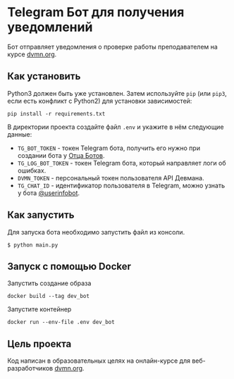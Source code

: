 # Telegram Бот для получения уведомлений
Бот отправляет уведомления о проверке работы преподавателем на курсе [dvmn.org](https://dvmn.org/).

## Как установить
Python3 должен быть уже установлен.
Затем используйте `pip` (или `pip3`, если есть конфликт с Python2) для установки зависимостей:
```
pip install -r requirements.txt
```
В директории проекта создайте файл `.env` и укажите в нём следующие данные:

* `TG_BOT_TOKEN` - токен Telegram бота, получить его нужно при создании бота у [Отца Ботов](https://telegram.me/BotFather).
* `TG_LOG_BOT_TOKEN` - токен Telegram бота, который направляет логи об ошибках. 
* `DVMN_TOKEN` - персональный токен пользователя API Девмана. 
* `TG_CHAT_ID` - идентификатор пользователя в Telegram, можно узнать у бота [@userinfobot](https://t.me/userinfobot).


## Как запустить
Для запуска бота необходимо запустить файл из консоли.

```
$ python main.py
```

## Запуск с помощью Docker

Запустить создание образа
```
docker build --tag dev_bot 
```

Запустите контейнер 
```
docker run --env-file .env dev_bot
```

## Цель проекта
Код написан в образовательных целях на онлайн-курсе для веб-разработчиков [dvmn.org](https://dvmn.org/).
